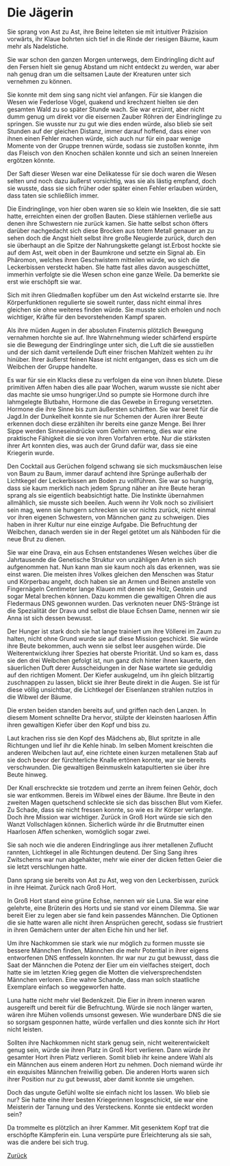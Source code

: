 # Die Jägerin

Sie sprang von Ast zu Ast, ihre Beine leiteten sie mit intuitiver Präzision vorwärts, ihr Klaue bohrten sich tief in die Rinde der riesigen Bäume, kaum mehr als Nadelstiche.

Sie war schon den ganzen Morgen unterwegs, dem Eindringling dicht auf den Fersen hielt sie genug Abstand um nicht entdeckt zu werden, war aber nah genug dran um die seltsamen Laute der Kreaturen unter sich vernehmen zu können.

Sie konnte mit dem sing sang nicht viel anfangen. Für sie klangen die Wesen wie Federlose Vögel, quakend und krechzent hielten sie den gesamten Wald zu so später Stunde wach. Sie war erzürnt, aber nicht dumm genug um direkt vor die eisernen Zauber Röhren der Eindringlinge zu springen. Sie wusste nur zu gut wie dies enden würde, also blieb sie seit Stunden auf der gleichen Distanz, immer darauf hoffend, dass einer von ihnen einen Fehler machen würde, sich auch nur für ein paar wenige Momente von der Gruppe trennen würde, sodass sie zustoßen konnte, ihm das Fleisch von den Knochen schälen konnte und sich an seinen Innereien ergötzen könnte.

Der Saft dieser Wesen war eine Delikatesse für sie doch waren die Wesen selten und noch dazu äußerst vorsichtig, was sie als lästig empfand, doch sie wusste, dass sie sich früher oder später einen Fehler erlauben würden, dass taten sie schließlich immer.

Die Eindringlinge, von hier oben waren sie so klein wie Insekten, die sie satt hatte, erreichten einen der großen Bauten. Diese stählernen verließe aus denen ihre Schwestern nie zurück kamen. Sie hatte selbst schon öfters darüber nachgedacht sich diese Brocken aus totem Metall genauer an zu sehen doch die Angst hielt selbst ihre große Neugierde zurück, durch den sie überhaupt an die Spitze der Nahrungskette gelangt ist.Erbost hockte sie auf dem Ast, weit oben in der Baumkrone und setzte ein Signal ab. Ein Phäromon, welches ihren Geschwistern mitteilen würde, wo sich die Leckerbissen versteckt haben. SIe hatte fast alles davon ausgeschüttet, immerhin verfolgte sie die Wesen schon eine ganze Weile. Da bemerkte sie erst wie erschöpft sie war.

Sich mit ihren Gliedmaßen kopfüber um den Ast wickelnd erstarrte sie. Ihre Körperfunktionen regulierte sie soweit runter, dass nicht einmal ihres gleichen sie ohne weiteres finden würde. Sie musste sich erholen und noch wichtiger, Kräfte für den bevorstehenden Kampf sparen.

Als ihre müden Augen in der absoluten Finsternis plötzlich Bewegung vernahmen horchte sie auf. Ihre Wahrnehmung wieder schärfend erspürte sie die Bewegung der Eindringlinge unter sich, die Luft die sie ausstießen und der sich damit verteilende Duft einer frischen Mahlzeit wehten zu ihr hinüber. Ihrer äußerst feinen Nase ist nicht entgangen, dass es sich um die Weibchen der Gruppe handelte.

Es war für sie ein Klacks diese zu verfolgen da eine von ihnen blutete. Diese primitiven Affen haben dies alle paar Wochen, warum wusste sie nicht aber das machte sie umso hungriger.Und so pumpte sie Hormone durch ihre lahmgelegte Blutbahn, Hormone die das Gewebe in Erregung versetzten. Hormone die ihre Sinne bis zum äußersten schärften. Sie war bereit für die Jagd.In der Dunkelheit konnte sie nur Schemen der Auren ihrer Beute erkennen doch diese erzählten ihr bereits eine ganze Menge. Bei Ihrer Sippe werden Sinneseindrücke vom Gehirn vermeng, dies war eine praktische Fähigkeit die sie von ihren Vorfahren erbte. Nur die stärksten ihrer Art konnten dies, was auch der Grund dafür war, dass sie eine Kriegerin wurde.

Den Cocktail aus Gerüchen folgend schwang sie sich mucksmäuschen leise von Baum zu Baum, immer darauf achtend ihre Sprünge außerhalb der Lichtkegel der Leckerbissen am Boden zu vollführen. Sie war so hungrig, dass sie kaum merklich nach jedem Sprung näher an ihre Beute heran sprang als sie eigentlich beabsichtigt hatte. Die Instinkte übernahmen allmählich, sie musste sich beeilen. Auch wenn ihr Volk noch so zivilisiert sein mag, wenn sie hungern schrecken sie vor nichts zurück, nicht einmal vor ihren eigenen Schwestern, von Männchen ganz zu schweigen. Dies haben in ihrer Kultur nur eine einzige Aufgabe. Die Befruchtung der Weibchen, danach werden sie in der Regel getötet um als Nähboden für die neue Brut zu dienen.

Sie war eine Drava, ein aus Echsen entstandenes Wesen welches über die Jahrtausende die Genetische Struktur von unzähligen Arten in sich aufgenommen hat. Nun kann man sie kaum noch als das erkennen, was sie einst waren. Die meisten ihres Volkes gleichen den Menschen was Statur und Körperbau angeht, doch haben sie an Armen und Beinen anstelle von Fingernägeln Centimeter lange Klauen mit denen sie Holz, Gestein und sogar Metal brechen können. Dazu kommen die gewaltigen Ohren die aus Fledermaus DNS gewonnen wurden. Das verknoten neuer DNS-Stränge ist die Spezialität der Drava und selbst die blaue Echsen Dame, nennen wir sie Anna ist sich dessen bewusst.

Der Hunger ist stark doch sie hat lange trainiert um ihre Völlerei im Zaum zu halten, nicht ohne Grund wurde sie auf diese Mission geschickt. Sie würde ihre Beute bekommen, auch wenn sie selbst leer ausgehen würde. Die Weiterentwicklung ihrer Spezies hat oberste Priorität.
Und so kam es, dass sie den drei Weibchen gefolgt ist, nun ganz dich hinter ihnen kauerte, den säuerlichen Duft derer Ausscheidungen in der Nase wartete sie geduldig auf den richtigen Moment. Der Kiefer auskugelnd, um ihn gleich blitzartig zuschnappen zu lassen, blickt sie ihrer Beute direkt in die Augen. Sie ist für diese völlig unsichtbar, die Lichtkegel der Eisenlanzen strahlen nutzlos in die Wibwel der Bäume.

Die ersten beiden standen bereits auf, und griffen nach den Lanzen. In diesem Moment schnellte Dra hervor, stülpte der kleinsten haarlosen Äffin ihren gewaltigen Kiefer über den Kopf und biss zu.

Laut krachen riss sie den Kopf des Mädchens ab, Blut spritzte in alle Richtungen und lief ihr die Kehle hinab. Im selben Moment kreischten die anderen Weibchen laut auf, eine richtete einen kurzen metallenen Stab auf sie doch bevor der fürchterliche Knalle ertönen konnte, war sie bereits verschwunden. Die gewaltigen Beinmuskeln katapultierten sie über ihre Beute hinweg.

Der Knall erschreckte sie trotzdem und zerrte an ihrem feinen Gehör, doch sie war entkommen. Bereis im Wibwel eines der Bäume. Ihre Beute in den zweiten Magen quetschend schleckte sie sich das bisschen Blut vom Kiefer. Zu Schade, dass sie nicht fressen konnte, so wie es ihr Körper verlangte. Doch ihre Mission war wichtiger. Zurück in Groß Hort würde sie sich den Wanzt Vollschlagen können. Sicherlich würde ihr die Brutmutter einen Haarlosen Affen schenken, womöglich sogar zwei.

Sie sah noch wie die anderen Eindringlinge aus ihrer metallenen Zuflucht rannten, Lichtkegel in alle Richtungen deutend. Der Sing Sang ihres Zwitscherns war nun abgehakter, mehr wie einer der dicken fetten Geier die sie letzt verschlungen hatte.

Dann sprang sie bereits von Ast zu Ast, weg von den Leckerbissen, zurück in ihre Heimat. Zurück nach Groß Hort.

In Groß Hort stand eine grüne Echse, nennen wir sie Luna. Sie war eine gelehrte, eine Brüterin des Horts und sie stand vor einem Dilemma. Sie war bereit Eier zu legen aber sie fand kein passendes Männchen. Die Optionen die sie hatte waren alle nicht ihren Ansprüchen gerecht, sodass sie frustriert in ihren Gemächern unter der alten Eiche hin und her lief.

Um ihre Nachkommen sie stark wie nur möglich zu formen musste sie bessere Männchen finden, Männchen die mehr Potential in ihrer eigens entworfenen DNS entfesseln konnten. Ihr war nur zu gut bewusst, dass die Saat der Männchen die Potenz der Eier um ein vielfaches steigert, doch hatte sie im letzten Krieg gegen die Motten die vielversprechendsten Männchen verloren. Eine wahre Schande, dass man solch staatliche Exemplare einfach so weggeworfen hatte.

Luna hatte nicht mehr viel Bedenkzeit. Die Eier in ihrem inneren waren ausgereift und bereit für die Befruchtung. Würde sie noch länger warten, wären ihre Mühen vollends umsonst gewesen. Wie wunderbare DNS die sie so sorgsam gesponnen hatte, würde verfallen und dies konnte sich ihr Hort nicht leisten.

Sollten ihre Nachkommen nicht stark genug sein, nicht weiterentwickelt genug sein, würde sie ihren Platz in Groß Hort verlieren. Dann würde ihr gesamter Hort ihren Platz verlieren. Somit blieb ihr keine andere Wahl als ein Männchen aus einem anderen Hort zu nehmen. Doch niemand würde ihr ein exquisites Männchen freiwillig geben. Die anderen Horts waren sich ihrer Position nur zu gut bewusst, aber damit konnte sie umgehen.

Doch das ungute Gefühl wollte sie einfach nicht los lassen. Wo blieb sie nur? Sie hatte eine ihrer besten Kriegerinnen losgeschickt, sie war eine Meisterin der Tarnung und des Versteckens. Konnte sie entdeckt worden sein?

Da trommelte es plötzlich an ihrer Kammer. Mit gesenktem Kopf trat die erschöpfte Kämpferin ein. Luna verspürte pure Erleichterung als sie sah, was die andere bei sich trug.

[Zurück](./../index.md)
